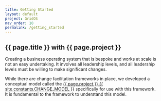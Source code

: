 ```yaml
---
title: Getting Started
layout: default
project: GridOS
nav_order: 10
permalink: /getting_started
---
```


## {{ page.title }} with {{ page.project }}

Creating a business operating system that is bespoke and works at scale is not an easy undertaking. It involves all leadership levels, and all leadership levels must be willing to make significant changes.

While there are change facilitation frameworks in place, we developed a conceptual model called the [{{ page.project }} {{ site.constants.CHANGE_MODEL }}](/GridOS/concepts/change_model) specifically for use with this framework. It is fundamental to the framework to understand this model.
